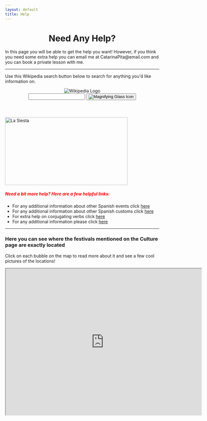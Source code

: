 ```yaml
---
layout: default
title: Help
---
```

<style>
h1 {text-align: center;}

</style>


<h1>Need Any Help?</h1>
<p>In this page you will be able to get the help you want! However, if you think you need some extra help you can email me at CatarinaPita@email.com and you can book a private lesson with me.</p>


<hr>
<p>Use this Wikipedia search button below to search for anything you'd like information on.</p>
<header class="searchForm-container">
<img src="https://image.ibb.co/e6vOFQ/wikipedia.png" alt="Wikipedia Logo">
<form class="searchForm">
        <input type="search" class="searchForm-input">
        <button type="submit" class="icon searchIcon">
          <img src="https://image.ibb.co/cpG8zk/search.png" alt="Magnifying Glass Icon">
        </button>
      </form>
</header>
<section class="searchResults"></section>

<div style="clear:both;"></div>
<script src="wiki.js"></script>



 <div class="row">
<div class="col-sm-4">
<p><img src="https://cdn.pixabay.com/photo/2018/01/14/22/59/cartoon-3082809_1280.png" alt="La Siesta" width="400" height="222"></p>

</div>
 
<div class="col-sm-8">
<h5 style="color:Red">Need a bit more help? Here are a few helpful links:</h5>

 <ul>
  <li>For any additional information about other Spanish events click <a href="https://www.donquijote.org/spanish-culture/holidays/">here</a></li>
  <li>For any additional information about other Spanish customs click <a href="https://www.donquijote.org/spanish-culture/traditions/">here</a></li>
  <li>For extra help on conjugating verbs click <a href="https://www.wordreference.com/conj/EsVerbs.aspx?v=">here</a></li>
  <li>For any additional information please click <a href="">here</a></li>
  </ul>       
</div>
 
 
 </div>


<hr>

<h3>Here you can see where the festivals mentioned on the Culture page are exactly located</h3>

<p>Click on each bubble on the map to read more about it and see a few cool pictures of the locations!</p>
        
<iframe src="https://www.google.com/maps/d/embed?mid=1_Re4nxtJkIgPSCcPF6C9h5UDIdri7zDo&ehbc=2E312F" width="640" height="480"></iframe>
